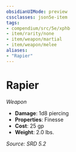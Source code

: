 ```yaml
---
obsidianUIMode: preview
cssclasses: json5e-item
tags:
- compendium/src/5e/xphb
- item/rarity/none
- item/weapon/martial
- item/weapon/melee
aliases: 
- "Rapier"
---
```

# Rapier
*Weapon*  

- **Damage**: 1d8 piercing
- **Properties**: Finesse
- **Cost**: 25 gp
- **Weight**: 2.0 lbs.

*Source: SRD 5.2*